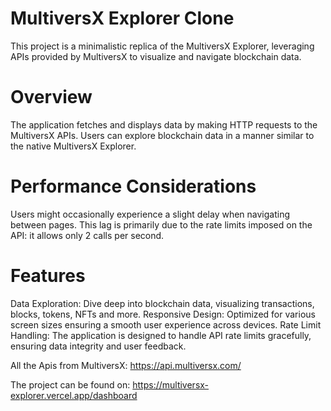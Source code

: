 # MultiversX Explorer Clone
This project is a minimalistic replica of the MultiversX Explorer, leveraging APIs provided by MultiversX to visualize and navigate blockchain data.

# Overview
The application fetches and displays data by making HTTP requests to the MultiversX APIs. Users can explore blockchain data in a manner similar to the native MultiversX Explorer.

# Performance Considerations
Users might occasionally experience a slight delay when navigating between pages. This lag is primarily due to the rate limits imposed on the API: it allows only 2 calls per second.

# Features
Data Exploration: Dive deep into blockchain data, visualizing transactions, blocks, tokens, NFTs and more.
Responsive Design: Optimized for various screen sizes ensuring a smooth user experience across devices.
Rate Limit Handling: The application is designed to handle API rate limits gracefully, ensuring data integrity and user feedback.



All the Apis from MultiversX: https://api.multiversx.com/

The project can be found on: https://multiversx-explorer.vercel.app/dashboard
